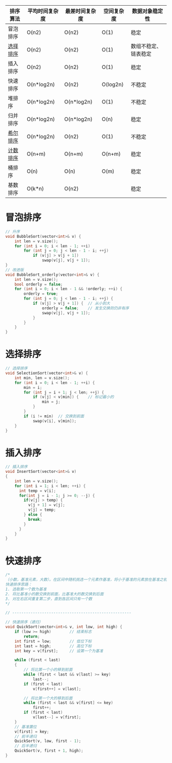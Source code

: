 | 排序算法                                                     | 平均时间复杂度 | 最差时间复杂度 | 空间复杂度 | 数据对象稳定性       |
| ------------------------------------------------------------ | -------------- | -------------- | ---------- | -------------------- |
| 冒泡排序                                                     | O(n2)          | O(n2)          | O(1)       | 稳定                 |
| [选择排序](https://github.com/huihut/interview/blob/master/Algorithm/SelectionSort.h) | O(n2)          | O(n2)          | O(1)       | 数组不稳定、链表稳定 |
| 插入排序                                                     | O(n2)          | O(n2)          | O(1)       | 稳定                 |
| 快速排序                                                     | O(n*log2n)     | O(n2)          | O(log2n)   | 不稳定               |
| 堆排序                                                       | O(n*log2n)     | O(n*log2n)     | O(1)       | 不稳定               |
| 归并排序                                                     | O(n*log2n)     | O(n*log2n)     | O(n)       | 稳定                 |
| [希尔排序](https://github.com/huihut/interview/blob/master/Algorithm/ShellSort.h) | O(n*log2n)     | O(n2)          | O(1)       | 不稳定               |
| [计数排序](https://github.com/huihut/interview/blob/master/Algorithm/CountSort.cpp) | O(n+m)         | O(n+m)         | O(n+m)     | 稳定                 |
| 桶排序                                                       | O(n)           | O(n)           | O(m)       | 稳定                 |
| 基数排序                                                     | O(k*n)         | O(n2)          |            | 稳定                 |

# 冒泡排序

```c++
// 升序
void BubbleSort(vector<int>& v) {
	int len = v.size();
	for (int i = 0; i < len - 1; ++i)
		for (int j = 0; j < len - 1 - i; ++j)
			if (v[j] > v[j + 1]) 
				swap(v[j], v[j + 1]);
}
// 改进版
void BubbleSort_orderly(vector<int>& v) {
	int len = v.size();
	bool orderly = false;
	for (int i = 0; i < len - 1 && !orderly; ++i) {
		orderly = true;
		for (int j = 0; j < len - 1 - i; ++j) {
			if (v[j] > v[j + 1]) {  // 从小到大
				orderly = false;	// 发生交换则仍非有序
				swap(v[j], v[j + 1]);
			}
		}
	}
}
```

# 选择排序

```c++
// 选择排序
void SelectionSort(vector<int>& v) {
	int min, len = v.size();
	for (int i = 0; i < len - 1; ++i) {
		min = i;
		for (int j = i + 1; j < len; ++j) {
			if (v[j] < v[min]) {    // 标记最小的
				min = j;
			}
		}
		if (i != min)  // 交换到前面
			swap(v[i], v[min]);
	}
}
```

# 插入排序

```c++
// 插入排序
void InsertSort(vector<int>& v)
{
    int len = v.size();
    for (int i = 1; i < len; ++i) {
      int temp = v[i];
      for(int j = i - 1; j >= 0; --j) {
        if(v[j] > temp) {
          v[j + 1] = v[j];
          v[j] = temp;
        } else {
          break;
        }
      }
    }
}
```

# 快速排序

```c++
/*
（小数，基准元素，大数）。在区间中随机挑选一个元素作基准，将小于基准的元素放在基准之前，大于基准的元素放在基准之后，再分别对小数区与大数区进行排序。
快速排序思路：
1. 选取第一个数为基准
2. 将比基准小的数交换到前面，比基准大的数交换到后面
3. 对左右区间重复第二步，直到各区间只有一个数
*/

// ----------------------------------------------------

// 快速排序（递归）
void QuickSort(vector<int>& v, int low, int high) {
	if (low >= high)		// 结束标志
		return;
	int first = low;		// 低位下标
	int last = high;		// 高位下标
	int key = v[first];		// 设第一个为基准

	while (first < last)
	{
		// 将比第一个小的移到前面
		while (first < last && v[last] >= key)
			last--;
		if (first < last)
			v[first++] = v[last];

		// 将比第一个大的移到后面
		while (first < last && v[first] <= key)
			first++;
		if (first < last)
			v[last--] = v[first];
	}
	// 基准置位
	v[first] = key;
	// 前半递归
	QuickSort(v, low, first - 1);
	// 后半递归
	QuickSort(v, first + 1, high);
}
```

